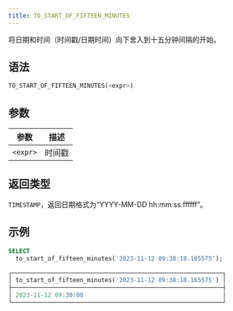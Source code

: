 ```yaml
---
title: TO_START_OF_FIFTEEN_MINUTES
---
```


将日期和时间（时间戳/日期时间）向下舍入到十五分钟间隔的开始。

## 语法

```sql
TO_START_OF_FIFTEEN_MINUTES(<expr>)
```

## 参数

| 参数      | 描述      |
|-----------|-----------|
| `<expr>`  | 时间戳    |

## 返回类型

`TIMESTAMP`，返回日期格式为“YYYY-MM-DD hh:mm:ss.ffffff”。

## 示例

```sql
SELECT
  to_start_of_fifteen_minutes('2023-11-12 09:38:18.165575');

┌───────────────────────────────────────────────────────────┐
│ to_start_of_fifteen_minutes('2023-11-12 09:38:18.165575') │
├───────────────────────────────────────────────────────────┤
│ 2023-11-12 09:30:00                                       │
└───────────────────────────────────────────────────────────┘
```